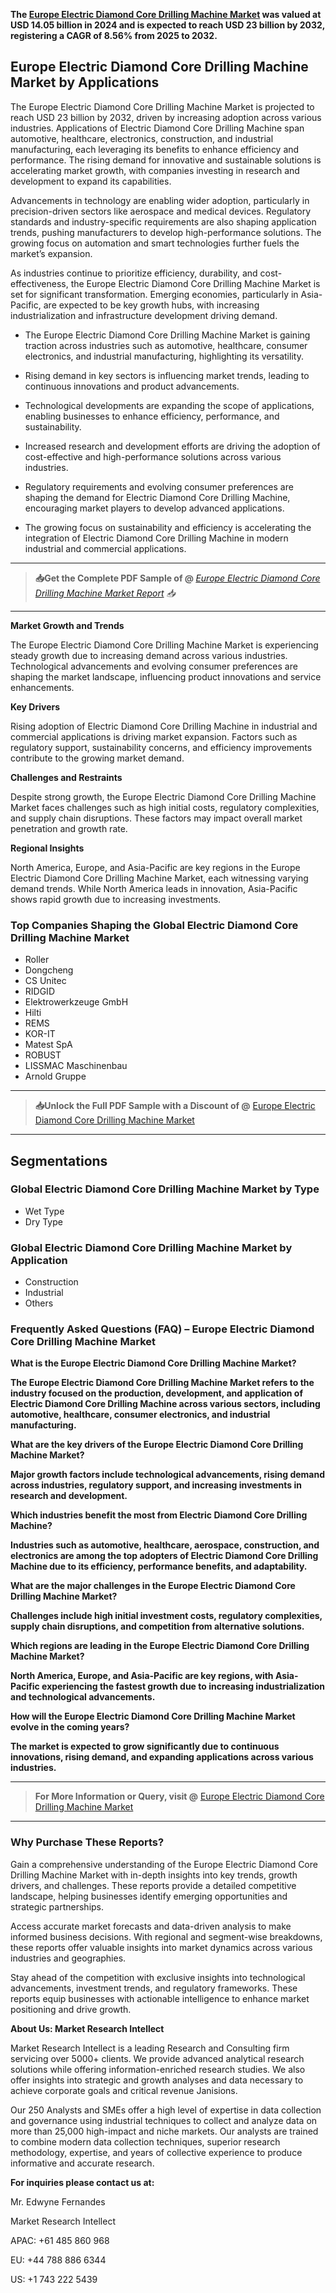<p><strong>The <a href="https://www.marketresearchintellect.com/download-sample/?rid=1046312&amp;utm_source=Pulse-April-Europe&amp;utm_medium=852">Europe Electric Diamond Core Drilling Machine Market</a> was valued at USD 14.05 billion in 2024 and is expected to reach USD 23 billion by 2032, registering a CAGR of 8.56% from 2025 to 2032.</strong></p><h2>Europe Electric Diamond Core Drilling Machine Market by Applications&nbsp;</h2><p><p>The Europe Electric Diamond Core Drilling Machine Market is projected to reach USD 23 billion by 2032, driven by increasing adoption across various industries. Applications of Electric Diamond Core Drilling Machine span automotive, healthcare, electronics, construction, and industrial manufacturing, each leveraging its benefits to enhance efficiency and performance. The rising demand for innovative and sustainable solutions is accelerating market growth, with companies investing in research and development to expand its capabilities.</p><p>Advancements in technology are enabling wider adoption, particularly in precision-driven sectors like aerospace and medical devices. Regulatory standards and industry-specific requirements are also shaping application trends, pushing manufacturers to develop high-performance solutions. The growing focus on automation and smart technologies further fuels the market&rsquo;s expansion.</p><p>As industries continue to prioritize efficiency, durability, and cost-effectiveness, the Europe Electric Diamond Core Drilling Machine Market is set for significant transformation. Emerging economies, particularly in Asia-Pacific, are expected to be key growth hubs, with increasing industrialization and infrastructure development driving demand.</p></p><ul><li><p>The Europe Electric Diamond Core Drilling Machine Market is gaining traction across industries such as automotive, healthcare, consumer electronics, and industrial manufacturing, highlighting its versatility.</p></li><li><p>Rising demand in key sectors is influencing market trends, leading to continuous innovations and product advancements.</p></li><li><p>Technological developments are expanding the scope of applications, enabling businesses to enhance efficiency, performance, and sustainability.</p></li><li><p>Increased research and development efforts are driving the adoption of cost-effective and high-performance solutions across various industries.</p></li><li><p>Regulatory requirements and evolving consumer preferences are shaping the demand for Electric Diamond Core Drilling Machine, encouraging market players to develop advanced applications.</p></li><li><p>The growing focus on sustainability and efficiency is accelerating the integration of Electric Diamond Core Drilling Machine in modern industrial and commercial applications.</p></li></ul><hr /><blockquote><p><strong><span class="font-[700]">📥Get the Complete PDF Sample of @ </span></strong><em><span class="font-[700]"><a href="https://www.marketresearchintellect.com/download-sample/?rid=1046312&amp;utm_source=Pulse-April-Europe&amp;utm_medium=852" target="_blank" data-tracking-control-name="article-ssr-frontend-pulse_little-text-block" data-tracking-will-navigate="" data-test-link="">Europe Electric Diamond Core Drilling Machine Market Report</a>&nbsp;📥</span></em></p></blockquote><hr /><p class="" data-start="77" data-end="360"><strong data-start="77" data-end="105">Market Growth and Trends</strong></p><p class="" data-start="77" data-end="360">The Europe Electric Diamond Core Drilling Machine Market is experiencing steady growth due to increasing demand across various industries. Technological advancements and evolving consumer preferences are shaping the market landscape, influencing product innovations and service enhancements.</p><p class="" data-start="362" data-end="606"><strong data-start="362" data-end="377">Key Drivers</strong></p><p class="" data-start="362" data-end="606">Rising adoption of Electric Diamond Core Drilling Machine in industrial and commercial applications is driving market expansion. Factors such as regulatory support, sustainability concerns, and efficiency improvements contribute to the growing market demand.</p><p class="" data-start="608" data-end="849"><strong data-start="608" data-end="637">Challenges and Restraints</strong></p><p class="" data-start="608" data-end="849">Despite strong growth, the Europe Electric Diamond Core Drilling Machine Market faces challenges such as high initial costs, regulatory complexities, and supply chain disruptions. These factors may impact overall market penetration and growth rate.</p><p class="" data-start="851" data-end="1095"><strong data-start="851" data-end="872">Regional Insights</strong></p><p class="" data-start="851" data-end="1095">North America, Europe, and Asia-Pacific are key regions in the Europe Electric Diamond Core Drilling Machine Market, each witnessing varying demand trends. While North America leads in innovation, Asia-Pacific shows rapid growth due to increasing investments.</p><p><h3>Top Companies Shaping the Global Electric Diamond Core Drilling Machine Market </h3><ul><li>Roller</li><li>Dongcheng</li><li>CS Unitec</li><li>RIDGID</li><li>Elektrowerkzeuge GmbH</li><li>Hilti</li><li>REMS</li><li>KOR-IT</li><li>Matest SpA</li><li>ROBUST</li><li>LISSMAC Maschinenbau</li><li>Arnold Gruppe</li></ul></p><hr /><blockquote><p><strong>📥Unlock the Full PDF Sample with a Discount of @</strong> <a href="https://www.marketresearchintellect.com/ask-for-discount/?rid=1046312&amp;utm_source=Pulse-April-Europe&amp;utm_medium=852">Europe Electric Diamond Core Drilling Machine Market</a></p></blockquote><hr /><p><h2>Segmentations</h2><h3>Global Electric Diamond Core Drilling Machine Market by Type</h3><ul><li>Wet Type</li><li>Dry Type</li></ul><h3>Global Electric Diamond Core Drilling Machine Market by Application</h3><ul><li>Construction</li><li>Industrial</li><li>Others</li></ul></p><h3><strong>Frequently Asked Questions (FAQ) &ndash; Europe Electric Diamond Core Drilling Machine Market</strong></h3><p><strong>What is the Europe Electric Diamond Core Drilling Machine Market?</strong></p><p><strong>The Europe Electric Diamond Core Drilling Machine Market refers to the industry focused on the production, development, and application of Electric Diamond Core Drilling Machine across various sectors, including automotive, healthcare, consumer electronics, and industrial manufacturing.</strong></p><p><strong>What are the key drivers of the Europe Electric Diamond Core Drilling Machine Market?</strong></p><p><strong>Major growth factors include technological advancements, rising demand across industries, regulatory support, and increasing investments in research and development.</strong></p><p><strong>Which industries benefit the most from Electric Diamond Core Drilling Machine?</strong></p><p><strong>Industries such as automotive, healthcare, aerospace, construction, and electronics are among the top adopters of Electric Diamond Core Drilling Machine due to its efficiency, performance benefits, and adaptability.</strong></p><p><strong>What are the major challenges in the Europe Electric Diamond Core Drilling Machine Market?</strong></p><p><strong>Challenges include high initial investment costs, regulatory complexities, supply chain disruptions, and competition from alternative solutions.</strong></p><p><strong>Which regions are leading in the Europe Electric Diamond Core Drilling Machine Market?</strong></p><p><strong>North America, Europe, and Asia-Pacific are key regions, with Asia-Pacific experiencing the fastest growth due to increasing industrialization and technological advancements.</strong></p><p><strong>How will the Europe Electric Diamond Core Drilling Machine Market evolve in the coming years?</strong></p><p><strong>The market is expected to grow significantly due to continuous innovations, rising demand, and expanding applications across various industries.</strong></p><hr /><blockquote><p><span class="font-[700]"><strong>For More Information or Query, visit&nbsp;@</strong>&nbsp;</span><span class="font-[700]"><a href="https://www.marketresearchintellect.com/product/electric-diamond-core-drilling-machine-market/?utm_source=Linkedin&utm_medium=852" target="_blank" data-tracking-control-name="article-ssr-frontend-pulse_little-text-block" data-tracking-will-navigate="" data-test-link="">Europe Electric Diamond Core Drilling Machine Market</a></span></p></blockquote><hr /><h3><strong data-start="0" data-end="31">Why Purchase These Reports?</strong></h3><p class="" data-start="35" data-end="297">Gain a comprehensive understanding of the Europe Electric Diamond Core Drilling Machine Market with in-depth insights into key trends, growth drivers, and challenges. These reports provide a detailed competitive landscape, helping businesses identify emerging opportunities and strategic partnerships.</p><p class="" data-start="299" data-end="540">Access accurate market forecasts and data-driven analysis to make informed business decisions. With regional and segment-wise breakdowns, these reports offer valuable insights into market dynamics across various industries and geographies.</p><p class="" data-start="542" data-end="784">Stay ahead of the competition with exclusive insights into technological advancements, investment trends, and regulatory frameworks. These reports equip businesses with actionable intelligence to enhance market positioning and drive growth.</p><p><strong><span class="font-[700]">About Us: Market Research Intellect</span></strong></p><p><span class="">Market Research Intellect is a leading Research and Consulting firm servicing over 5000+ clients. We provide advanced analytical research solutions while offering information-enriched research studies.&nbsp;</span>We also offer insights into strategic and growth analyses and data necessary to achieve corporate goals and critical revenue Janisions.</p><p><span class="">Our 250 Analysts and SMEs offer a high level of expertise in data collection and governance using industrial techniques to collect and analyze data on more than 25,000 high-impact and niche markets. Our analysts are trained to combine modern data collection techniques, superior research methodology, expertise, and years of collective experience to produce informative and accurate research.</span></p><p><strong>For inquiries please contact us at:</strong></p><p>Mr. Edwyne Fernandes</p><p>Market Research Intellect</p><p>APAC: +61 485 860 968</p><p>EU: +44 788 886 6344</p><p>US: +1 743 222 5439</p>